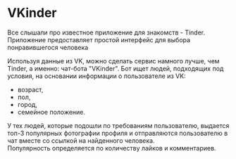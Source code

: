 # VKinder
Все слышали про известное приложение для знакомств - Tinder. Приложение предоставляет простой интерфейс для выбора понравившегося человека

Используя данные из VK, можно сделать сервис намного лучше, чем Tinder, а именно: чат-бота "VKinder". 
Бот ищет людей, подходящих под условия, на основании информации о пользователе из VK:
- возраст,
- пол,
- город,
- семейное положение.

У тех людей, которые подошли по требованиям пользователю, выдается топ-3 популярных фотографии профиля и отправляются пользователю в чат вместе со ссылкой на найденного человека.  
Популярность определяется по количеству лайков и комментариев.